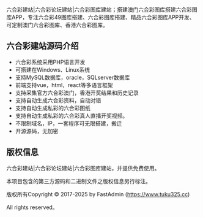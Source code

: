 六合彩建站|六合彩论坛建站|六合彩图库建站；搭建澳门六合彩图库搭建六合彩图库APP，专注六合彩49图库搭建、六合彩图库搭建、精品六合彩图库APP开发、可定制澳门六合彩图库、香港六合彩图库。


## 六合彩建站源码介绍

* 六合彩系统采用PHP语言开发
* 可搭建在Windows、Linux系统
* 支持MySQL数据库，oracle，SQLserver数据库
* 前端支持vue，html，react等多语言框架
* 支持采集官方六合彩澳门，香港开奖结果和历史记录
* 支持自动生成六合彩资料，自动对错
* 支持自动生成私彩的六合彩图纸
* 支持自动生成私彩的六合彩真人直播开奖视频。
* 不限制域名，IP，一套程序可无限搭建，搬迁
* 开源源码，无加密


## 版权信息

六合彩建站|六合彩论坛建站|六合彩图库建站，并提供免费使用。

本项目包含的第三方源码和二进制文件之版权信息另行标注。

版权所有Copyright © 2017-2025 by FastAdmin (https://www.tuku325.cc)

All rights reserved。
